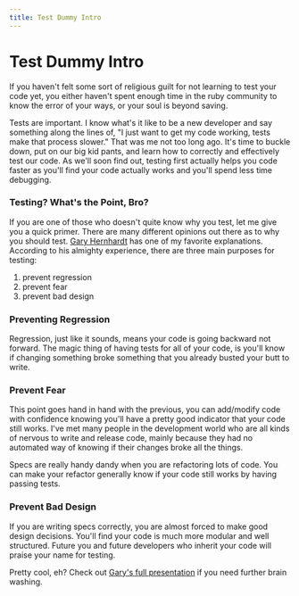 ```yaml
---
title: Test Dummy Intro
---
```


# Test Dummy Intro

If you haven't felt some sort of religious guilt for not learning to
test your code yet, you either haven't spent enough time in the ruby
community to know the error of your ways, or your soul is beyond saving.

Tests are important. I know what's it like to be a new developer and say
something along the lines of, "I just want to get my code working, tests
make that process slower." That was me not too long ago. It's time to
buckle down, put on our big kid pants, and learn how to correctly and
effectively test our code. As we'll soon find out, testing first
actually helps you code faster as you'll find your code actually works
and you'll spend less time debugging.

### Testing? What's the Point, Bro?
If you are one of those who doesn't quite know why you test, let me give
you a quick primer. There are many different opinions out there as to why you should test.
[Gary Hernhardt](https://twitter.com/garybernhardt) has one of my
favorite explanations. According to his almighty experience, there are
three main purposes for testing:

1. prevent regression
2. prevent fear
3. prevent bad design

### Preventing Regression
Regression, just like it sounds, means your code is going backward not
forward. The magic thing of having tests for all of your code, is you'll
know if changing something broke something that you already busted your
butt to write. 

### Prevent Fear
This point goes hand in hand with the previous, you can add/modify code
with confidence knowing you'll have a pretty good indicator that your
code still works. I've met many people in the development world who are
all kinds of nervous to write and release code, mainly because they had
no automated way of knowing if their changes broke all the things.

Specs are really handy dandy when you are refactoring lots
of code. You can make your refactor generally know if your code still
works by having passing tests.

### Prevent Bad Design
If you are writing specs correctly, you are almost forced to make good
design decisions. You'll find your code is much more modular and well
structured. Future you and future developers who inherit your code will
praise your name for testing. 

Pretty cool, eh? Check out [Gary's full presentation](http://www.youtube.com/watch?v=RAxiiRPHS9k) if you need further brain washing.
